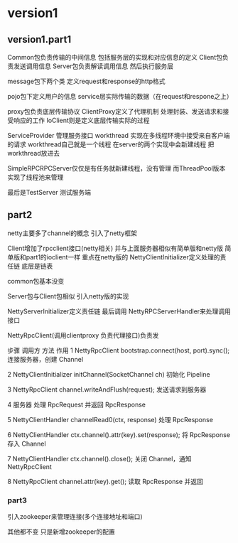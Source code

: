 # version1
## version1.part1

Common包负责传输的中间信息 包括服务层的实现和对应信息的定义
Client包负责发送调用信息
Server包负责解读调用信息 然后执行服务层

message包下两个类 定义request和response的http格式

pojo包下定义用户的信息 service层实际传输的数据（在request和respone之上）

  
proxy包负责底层传输协议 ClientProxy定义了代理机制  处理封装、发送请求和接受响应的工作
IoClient则是定义底层传输实际的过程



ServiceProvider  管理服务接口
workthread 实现在多线程环境中接受来自客户端的请求  workthread自己就是一个线程 
在server的两个实现中会新建线程 把workthread放进去

SimpleRPCRPCServer仅仅是有任务就新建线程，没有管理
而ThreadPool版本实现了线程池来管理

最后是TestServer  测试服务端

## part2
netty主要多了channel的概念
引入了netty框架 

Client增加了rpcclient接口(netty相关) 并与上面服务器相似有简单版和netty版
简单版和part1的ioclient一样
重点在netty版的
NettyClientInitializer定义处理的责任链  底层是链表

common包基本没变

Server包与Client包相似 引入netty版的实现

NettyServerInitializer定义责任链 最后调用 NettyRPCServerHandler来处理调用接口

NettyRpcClient(调用clientproxy 负责代理接口)负责发


步骤	调用方	方法	作用
1	NettyRpcClient	bootstrap.connect(host, port).sync();	连接服务器，创建 Channel

2	NettyClientInitializer	initChannel(SocketChannel ch)	初始化 Pipeline

3	NettyRpcClient	channel.writeAndFlush(request);	发送请求到服务器

4	服务器		处理 RpcRequest 并返回 RpcResponse

5	NettyClientHandler	channelRead0(ctx, response)	处理 RpcResponse

6	NettyClientHandler	ctx.channel().attr(key).set(response);	将 RpcResponse 存入 Channel

7	NettyClientHandler	ctx.channel().close();	关闭 Channel，通知 NettyRpcClient

8	NettyRpcClient	channel.attr(key).get();	读取 RpcResponse 并返回

### part3
引入zookeeper来管理连接(多个连接地址和端口)

其他都不变 只是新增zookeeper的配置